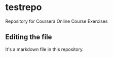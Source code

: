 # testrepo
Repository for Coursera Online Course Exercises

## Editing the file
It's a markdown file in this repository.
